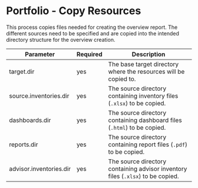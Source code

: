 # Portfolio - Copy Resources

This process copies files needed for creating the overview report. The different sources need to be specified and are 
copied into the intended directory structure for the overview creation.

| Parameter                    | Required | Description                                                                     |
|------------------------------|----------|---------------------------------------------------------------------------------|
| target.dir                   | yes      | The base target directory where the resources will be copied to.                |
| source.inventories.dir       | yes      | The source directory containing inventory files (`.xlsx`) to be copied.         |
| dashboards.dir               | yes      | The source directory containing dashboard files (`.html`) to be copied.         |
| reports.dir                  | yes      | The source directory containing report files (`.pdf`) to be copied.             |
| advisor.inventories.dir      | yes      | The source directory containing advisor inventory files (`.xlsx`) to be copied. |